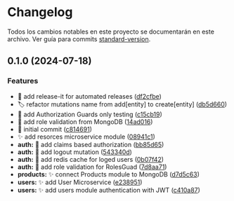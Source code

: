# Changelog

Todos los cambios notables en este proyecto se documentarán en este archivo. Ver guía para commits [standard-version](https://github.com/conventional-changelog/standard-version).

## 0.1.0 (2024-07-18)


### Features

* :construction_worker: add release-it for automated releases ([df2cfbe](https://github.com/ArielGuillen/nest-graphql-example/commit/df2cfbed9ac9f83604d44316afc63ce4bfad7dab))
* :label: refactor mutations name from add[entity] to create[entity] ([db5d660](https://github.com/ArielGuillen/nest-graphql-example/commit/db5d660f37b917aa13f0f08547574cd734842810))
* :passport_control: add Authorization Guards only testing ([c15cb19](https://github.com/ArielGuillen/nest-graphql-example/commit/c15cb19643b47a4d02563e9ff7242dbe806704f2))
* :passport_control: add role validation from MongoDB ([14ad016](https://github.com/ArielGuillen/nest-graphql-example/commit/14ad016b05b9b35798f0bddb0a2a43af4a29574c))
* :rocket: initial commit ([c814691](https://github.com/ArielGuillen/nest-graphql-example/commit/c814691cb39e79a42340c4187db1f95fbf9708ca))
* :sparkles: add resorces microservice module ([08941c1](https://github.com/ArielGuillen/nest-graphql-example/commit/08941c1c23bdb952cfc433c27adce312a80d5c56))
* **auth:** :passport_control: add claims based authorization ([bb85d65](https://github.com/ArielGuillen/nest-graphql-example/commit/bb85d65e35ece8e538722e74785f4c9e4699cc3f))
* **auth:** :passport_control: add logout mutation ([543340d](https://github.com/ArielGuillen/nest-graphql-example/commit/543340db8f41f275d29305bb6fb42fa94e2f25f6))
* **auth:** :passport_control: add redis cache for loged users ([0b07f42](https://github.com/ArielGuillen/nest-graphql-example/commit/0b07f4230112c15fa373bdb0b09162d2118c197c))
* **auth:** :passport_control: add role validation for RolesGuad ([7d8aa71](https://github.com/ArielGuillen/nest-graphql-example/commit/7d8aa71f232a8d8e46d75a2876fbd34a23120ed3))
* **products:** :sparkles: connect Products module to MongoDB ([d7d5c63](https://github.com/ArielGuillen/nest-graphql-example/commit/d7d5c6307df9cd732b4398f066daa146852955fa))
* **users:** :sparkles: add User Microservice ([e238951](https://github.com/ArielGuillen/nest-graphql-example/commit/e23895157e178e0bf8e4fc743fb524ff148ed554))
* **users:** :sparkles: add users module authentication with JWT ([c410a87](https://github.com/ArielGuillen/nest-graphql-example/commit/c410a87465790b623a595be33be5c63679280048))
